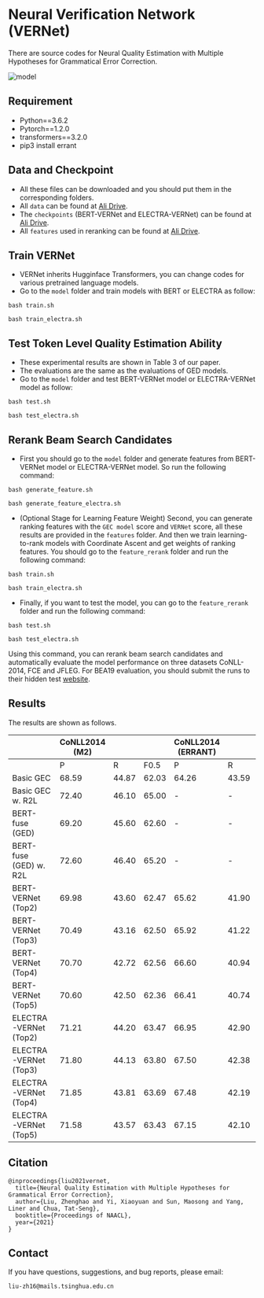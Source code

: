 #  Neural Verification Network (VERNet)
There are source codes for Neural Quality Estimation with Multiple Hypotheses for Grammatical Error Correction.

![model](https://github.com/thunlp/VERNet/blob/master/model.png)



## Requirement
* Python==3.6.2
* Pytorch==1.2.0
* transformers==3.2.0
* pip3 install errant


## Data and Checkpoint
* All these files can be downloaded and you should put them in the corresponding folders.
* All ``data`` can be found at [Ali Drive](https://thunlp.oss-cn-qingdao.aliyuncs.com/VERNet/data.zip).
* The ``checkpoints`` (BERT-VERNet and ELECTRA-VERNet) can be found at [Ali Drive](https://thunlp.oss-cn-qingdao.aliyuncs.com/VERNet/checkpoints.zip).
* All ``features`` used in reranking can be found at [Ali Drive](https://thunlp.oss-cn-qingdao.aliyuncs.com/VERNet/features.zip).

## Train VERNet
* VERNet inherits Hugginface Transformers, you can change codes for various pretrained language models.
* Go to the ``model`` folder and train models with BERT or ELECTRA as follow:
```
bash train.sh
```
```
bash train_electra.sh
```


## Test Token Level Quality Estimation Ability
* These experimental results are shown in Table 3 of our paper.
* The evaluations are the same as the evaluations of GED models.
* Go to the ``model`` folder and test BERT-VERNet model or ELECTRA-VERNet model as follow:
```
bash test.sh
```
```
bash test_electra.sh
```

## Rerank Beam Search Candidates
* First you should go to the ``model`` folder and generate features from BERT-VERNet model or ELECTRA-VERNet model. So run the following command:
```
bash generate_feature.sh
```
```
bash generate_feature_electra.sh
```

* (Optional Stage for Learning Feature Weight) Second, you can generate ranking features with the ``GEC model`` score and ``VERNet`` score, all these results are provided in the ``features`` folder. And then we train learning-to-rank models with Coordinate Ascent and get weights of ranking features. You should go to the ``feature_rerank`` folder and run the following command:
```
bash train.sh
```
```
bash train_electra.sh
```

* Finally, if you want to test the model, you can go to the ``feature_rerank`` folder and run the following command:
```
bash test.sh
```
```
bash test_electra.sh
```
 Using this command, you can rerank beam search candidates and automatically evaluate the model performance on three datasets CoNLL-2014, FCE and JFLEG. For BEA19 evaluation, you should submit the runs to their hidden test [website](https://competitions.codalab.org/competitions/20228).



## Results
The results are shown as follows.

|                        | CoNLL2014 (M2) |        |        | CoNLL2014 (ERRANT) |        |        | FCE    |        |        | BEA19  |        |        | JFLEG  |
|------------------------|----------------|--------|--------|--------------------|--------|--------|--------|--------|--------|--------|--------|--------|--------|
|                        | P              | R      | F0.5   | P                  | R      | F0.5   | P      | R      | F0.5   | P      | R      | F0.5   | GLEU   |
| Basic GEC              | 68.59          | 44.87  | 62.03  | 64.26              | 43.59  | 58.69  | 55.11  | 41.61  | 51.75  | 66.20  | 61.40  | 65.20  | 61.00  |
| Basic GEC w. R2L       | 72.40          | 46.10  | 65.00  | -                  | -      | -      | -      | -      | -      | 74.70  | 56.70  | 70.20  | 61.40  |
| BERT-fuse (GED)        | 69.20          | 45.60  | 62.60  | -                  | -      | -      | -      | -      | -      | 67.10  | 60.10  | 65.60  | 61.30  |
| BERT-fuse (GED) w. R2L | 72.60          | 46.40  | 65.20  | -                  | -      | -      | -      | -      | -      | 72.30  | 61.40  | 69.80  | 62.00  |
| BERT-VERNet (Top2)     | 69.98          | 43.60  | 62.47  | 65.62              | 41.90  | 58.98  | 58.57  | 41.53  | 54.13  | 68.42  | 60.30  | 66.63  | 61.17  |
| BERT-VERNet (Top3)     | 70.49          | 43.16  | 62.50  | 65.92              | 41.22  | 58.86  | 59.20  | 41.53  | 54.55  | 69.03  | 60.20  | 67.06  | 61.20  |
| BERT-VERNet (Top4)     | 70.70          | 42.72  | 62.56  | 66.60              | 40.94  | 59.20  | 59.55  | 41.50  | 54.80  | 69.40  | 60.17  | 67.30  | 61.16  |
| BERT-VERNet (Top5)     | 70.60          | 42.50  | 62.36  | 66.41              | 40.74  | 58.98  | 59.60  | 41.48  | 54.80  | 69.39  | 60.12  | 67.32  | 61.10  |
| ELECTRA-VERNet (Top2)  | 71.21          | 44.20  | 63.47  | 66.95              | 42.90  | 60.22  | 58.31  | 41.97  | 54.09  | 69.27  | 61.22  | 67.50  | 61.60  |
| ELECTRA-VERNet (Top3)  | 71.80          | 44.13  | 63.80  | 67.50              | 42.38  | 60.30  | 59.02  | 41.99  | 54.59  | 70.64  | 61.78  | 68.67  | 61.80  |
| ELECTRA-VERNet (Top4)  | 71.85          | 43.81  | 63.69  | 67.48              | 42.19  | 60.25  | 59.65  | 42.12  | 55.07  | 70.90  | 62.00  | 68.90  | 62.00  |
| ELECTRA-VERNet (Top5)  | 71.58          | 43.57  | 63.43  | 67.15              | 42.10  | 60.01  | 59.90  | 42.10  | 55.20  | 70.79  | 61.74  | 68.77  | 62.07  |







## Citation
```
@inproceedings{liu2021vernet,
  title={Neural Quality Estimation with Multiple Hypotheses for Grammatical Error Correction},
  author={Liu, Zhenghao and Yi, Xiaoyuan and Sun, Maosong and Yang, Liner and Chua, Tat-Seng},
  booktitle={Proceedings of NAACL},
  year={2021}
}
```

## Contact
If you have questions, suggestions, and bug reports, please email:
```
liu-zh16@mails.tsinghua.edu.cn
```
